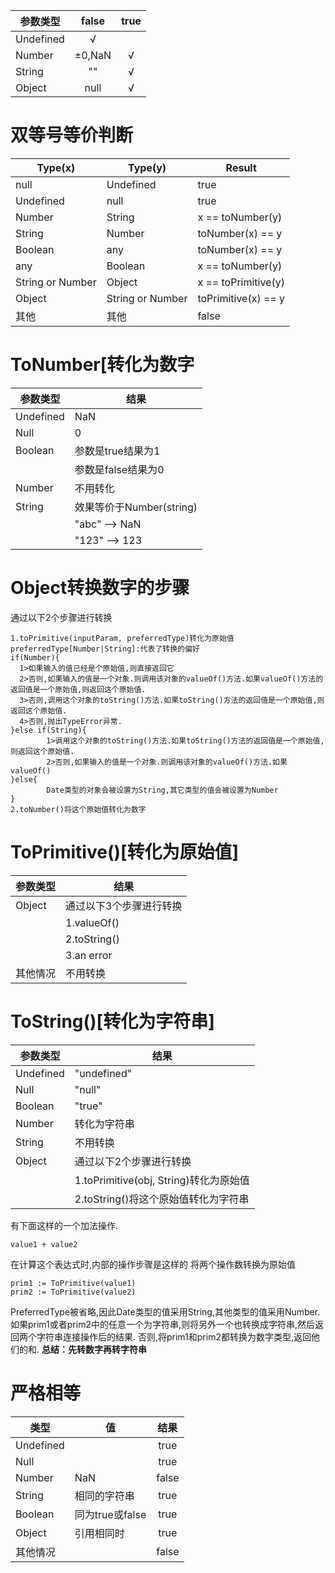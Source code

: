 | 参数类型  |  false | true |
|-----------|:------:|:----:|
| Undefined |    √   |      |
| Number    | ±0,NaN |   √  |
| String    |   ""   |   √  |
| Object    |  null  |   √  |
# 双等号等价判断
| Type(x)          | Type(y)          | Result              |
|------------------|------------------|---------------------|
| null             | Undefined        | true                |
| Undefined        | null             | true                |
| Number           | String           | x == toNumber(y)    |
| String           | Number           | toNumber(x) == y    |
| Boolean          | any              | toNumber(x) == y    |
| any              | Boolean          | x == toNumber(y)    |
| String or Number | Object           | x == toPrimitive(y) |
| Object           | String or Number | toPrimitive(x) == y |
| 其他             | 其他             | false               |
# ToNumber[转化为数字
| 参数类型  | 结果                                                 |
|-----------|------------------------------------------------------|
| Undefined | NaN                                                  |
| Null      | 0                                                    |
| Boolean   | 参数是true结果为1                                    |
|           | 参数是false结果为0                                   |
| Number    | 不用转化                                             |
| String    | 效果等价于Number(string) |
|     | "abc" --> NaN  |
|     | "123" --> 123 |
# Object转换数字的步骤
通过以下2个步骤进行转换
```
1.toPrimitive(inputParam, preferredType)转化为原始值
preferredType[Number|String]:代表了转换的偏好
if(Number){
  1>如果输入的值已经是个原始值,则直接返回它
  2>否则,如果输入的值是一个对象.则调用该对象的valueOf()方法.如果valueOf()方法的返回值是一个原始值,则返回这个原始值.
  3>否则,调用这个对象的toString()方法.如果toString()方法的返回值是一个原始值,则返回这个原始值.
  4>否则,抛出TypeError异常.
}else if(String){
        1>调用这个对象的toString()方法.如果toString()方法的返回值是一个原始值,则返回这个原始值.
        2>否则,如果输入的值是一个对象.则调用该对象的valueOf()方法.如果valueOf()
}else{
        Date类型的对象会被设置为String,其它类型的值会被设置为Number
}
2.toNumber()将这个原始值转化为数字
```
# ToPrimitive()[转化为原始值]
| 参数类型 | 结果                    |
|----------|-------------------------|
| Object   | 通过以下3个步骤进行转换 |
|          | 1.valueOf()             |
|          | 2.toString()            |
|          | 3.an error              |
| 其他情况 | 不用转换                |
# ToString()[转化为字符串]
| 参数类型  | 结果                                   |
|-----------|----------------------------------------|
| Undefined | "undefined"                            |
| Null      | "null"                                 |
| Boolean   | "true" | "false"                       |
| Number    | 转化为字符串                           |
| String    | 不用转换                               |
| Object    | 通过以下2个步骤进行转换                |
|           | 1.toPrimitive(obj, String)转化为原始值 |
|           | 2.toString()将这个原始值转化为字符串   |

有下面这样的一个加法操作.
```
value1 + value2
```
在计算这个表达式时,内部的操作步骤是这样的
将两个操作数转换为原始值
```
prim1 := ToPrimitive(value1)
prim2 := ToPrimitive(value2)
```
PreferredType被省略,因此Date类型的值采用String,其他类型的值采用Number.
如果prim1或者prim2中的任意一个为字符串,则将另外一个也转换成字符串,然后返回两个字符串连接操作后的结果.
否则,将prim1和prim2都转换为数字类型,返回他们的和.
**总结：先转数字再转字符串**
# 严格相等
| 类型      | 值              |  结果 |
|-----------|-----------------|:-----:|
| Undefined |                 |  true |
| Null      |                 |  true |
| Number    | NaN             | false |
| String    | 相同的字符串    |  true |
| Boolean   | 同为true或false |  true |
| Object    | 引用相同时      |  true |
| 其他情况  |                 | false |
